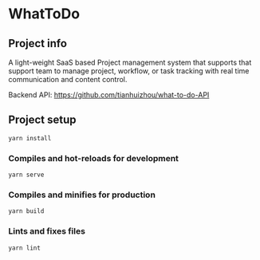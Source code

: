 # WhatToDo

## Project info
A light-weight SaaS based Project management system that supports that support team to manage project, workflow, or task tracking with real time communication and content control.

Backend API: <a> https://github.com/tianhuizhou/what-to-do-API </a>

## Project setup
```
yarn install
```

### Compiles and hot-reloads for development
```
yarn serve
```

### Compiles and minifies for production
```
yarn build
```

### Lints and fixes files
```
yarn lint
```
